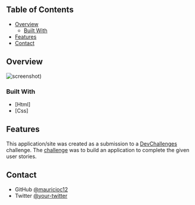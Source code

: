 
<!-- TABLE OF CONTENTS -->

## Table of Contents

- [Overview](#overview)
  - [Built With](#built-with)
- [Features](#features)
- [Contact](#contact)

<!-- OVERVIEW -->

## Overview

![screenshot](https://devchallenges.io/_next/image?url=https%3A%2F%2Ffirebasestorage.googleapis.com%2Fv0%2Fb%2Fdevchallenges-1234.appspot.com%2Fo%2FchallengesDesigns%252F404PageThumbnail.png%3Falt%3Dmedia%26token%3D81f7c567-c0bc-446f-a549-07eeda31c5ef&w=640&q=75))

### Built With

- [Html]
- [Css]

## Features

This application/site was created as a submission to a [DevChallenges](https://devchallenges.io/challenges) challenge. The [challenge](https://devchallenges.io/challenges/wBunSb7FPrIepJZAg0sY) was to build an application to complete the given user stories.

## Contact

- GitHub [@mauricioc12](https://github.com/MauricioC12)
- Twitter [@your-twitter](https://twitter.com/Maurii1202)

